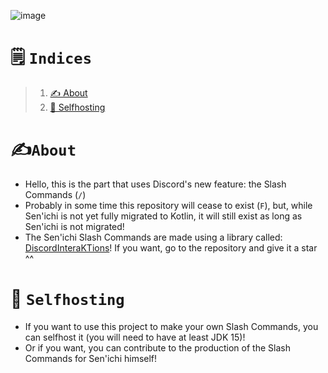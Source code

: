 ![image](https://cdn.discordapp.com/emojis/820045955248160769.png)

# 🗒️ `Indices`

>1. [✍️ About](https://github.com/SenichiBot/SenichiSlash#-about)
>2. [🚀 Selfhosting](https://github.com/SenichiBot/SenichiSlash#-selfhosting)

# ✍️`About`
* Hello, this is the part that uses Discord's new feature: the Slash Commands (`/`)
* Probably in some time this repository will cease to exist (`F`), but, while Sen'ichi is not yet fully migrated to Kotlin, it will still exist as long as Sen'ichi is not migrated!
* The Sen'ichi Slash Commands are made using a library called: [DiscordInteraKTions](https://github.com/LorittaBot/DiscordInteraKTions)! If you want, go to the repository and give it a star ^^
# 🚀 `Selfhosting`
* If you want to use this project to make your own Slash Commands, you can selfhost it (you will need to have at least JDK 15)!
* Or if you want, you can contribute to the production of the Slash Commands for Sen'ichi himself!
